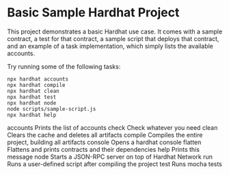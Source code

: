 # Basic Sample Hardhat Project

This project demonstrates a basic Hardhat use case. It comes with a sample contract, a test for that contract, a sample script that deploys that contract, and an example of a task implementation, which simply lists the available accounts.

Try running some of the following tasks:

```shell
npx hardhat accounts
npx hardhat compile
npx hardhat clean
npx hardhat test
npx hardhat node
node scripts/sample-script.js
npx hardhat help
```

accounts	Prints the list of accounts
check   	Check whatever you need
clean   	Clears the cache and deletes all artifacts
compile 	Compiles the entire project, building all artifacts
console 	Opens a hardhat console
flatten 	Flattens and prints contracts and their dependencies
help    	Prints this message
node    	Starts a JSON-RPC server on top of Hardhat Network
run     	Runs a user-defined script after compiling the project
test    	Runs mocha tests
